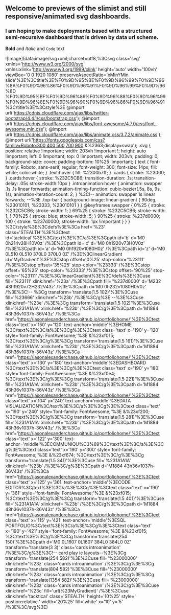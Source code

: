 ## Welcome to previews of the slimist and still responsive/animated svg dashboards. 

### I am hoping to make deployments based with a structured semi-recursive dashboard that is driven by data uri scheme.

**Bold** and _Italic_ and `Code` text

![Image](data:image/svg+xml;charset=utf8,%3Csvg class='svg' xmlns='http://www.w3.org/2000/svg' xmlns:xlink='http://www.w3.org/1999/xlink' height='auto' width='100vh' viewBox='0 0 1920 1080' preserveAspectRatio='xMinYMin slice'%3E%3Ctitle%3E%F0%9D%95%BE%F0%9D%96%99%F0%9D%96%8A%F0%9D%96%86%F0%9D%96%91%F0%9D%96%99%F0%9D%96%8D %F0%9D%95%BF%F0%9D%96%86%F0%9D%96%88%F0%9D%96%99%F0%9D%96%8E%F0%9D%96%90%F0%9D%96%86%F0%9D%96%91%3C/title%3E%3Cstyle%3E @import url('https://cdnjs.cloudflare.com/ajax/libs/twitter-bootstrap/4.4.1/css/bootstrap.css'); @import url('https://cdnjs.cloudflare.com/ajax/libs/font-awesome/4.7.0/css/font-awesome.min.css'); @import url('https://cdnjs.cloudflare.com/ajax/libs/animate.css/3.7.2/animate.css'); @import url('https://fonts.googleapis.com/css?family=Roboto:300,400,500,700,900 &%2363;display=swap'); .svg { position: relative !important; width: 203vh !important !; height: auto !important; left: 0 !important; top: 0 !important; width: 203vh; padding: 0; background-size: cover; padding-bottom: 10%25 !important; } text { font-family: Roboto, sans-serif, regular; font-weight: 300; font-size: 14px; fill: white; color:white; } .text:hover { fill: %2300b7ff; } .cards { stroke: %23000; } .cards:hover { stroke: %232C5CB6; transition-duration: .1s; transition-delay: .05s stroke-width:10px } .introanimation:hover { animation: swapper .1s .1s linear forwards; animation-timing-function: cubic-bezier(.5s, 8s, 9s, 1s); animation-iteration-count: 2; } %3C!-- animation: swapper 1s linear forwards; --%3E .top-bar { background-image: linear-gradient { 90deg, %23010101, %23333, %23010101 } } @keyframes swapper { 0%25 { stroke: %232C5CB6; stroke-width: 1; } 69%25 { stroke: %232C5CB6; stroke-width: 1; } 70%25 { stroke: blue; stroke-width: 5; } 90%25 { stroke: %237d0000; 100 { stroke: %237d0000; stroke-width: 1px !important } } } %3C/style%3E%3Cdefs%3E%3Ca href='%23' class='STEALTH'%3E%3Ctext id='tacktical'%3E%3C/text%3E%3C/a%3E%3Cpath id='b' d='M0 0h214v28H10V0z' /%3E%3Cpath id='c' d='M0 0h1920v73H0V0z' /%3E%3Cpath id='a' d='M0 0h1920v1080H0z' /%3E%3Cpath id='z' d='M0 0L510 0L510 370L0 370L0 0Z' /%3E%3ClinearGradient id='MyGradient'%3E%3Cstop offset='0%25' stop-color='%23111' /%3E%3Cstop offset='35%25' stop-color='%23333' /%3E%3Cstop offset='65%25' stop-color='%23333' /%3E%3Cstop offset='90%25' stop-color='%23111' /%3E%3C/linearGradient%3E%3C/defs%3E%3Cuse fill='%23111' xlink:href='%23a' /%3E%3Cpath fill='%237d0000' d='M232 43h1920v72H232V43z' /%3E%3Cpath d='M0 0h232v1080H0V0z' /%3E%3C!-- %3Cg transform='translate(1.5 102)'%3E%3Cuse fill='%23666' xlink:href='%23b' /%3E%3C/g%3E --%3E%3Cuse xlink:href='%23e' /%3E%3Cg transform='translate(1.5 102)'%3E%3Cuse fill='%231A1A1A' xlink:href='%23b' /%3E%3C/g%3E%3Cpath d='M1884 43h36v1037h-36V43z' /%3E%3Ca href='https://jasonalexanderchase.github.io/portfoliohome/'%3E%3Ctext class='text' x='150' y='120' text-anchor='middle'%3EHOME %3C/text%3E%3C/a%3E%3Cg%3E%3Ctext class='text' x='190' y='120' style='font-family: FontAwesome;'%3E &%23xf015; %3C/text%3E%3C/g%3E%3Cg transform='translate(1.5 161)'%3E%3Cuse fill='%231A1A1A' xlink:href='%23b' /%3E%3C/g%3E%3Cpath d='M1884 43h36v1037h-36V43z' /%3E%3Ca href='https://jasonalexanderchase.github.io/portfoliohome/'%3E%3Ctext class='text' x='130' y='180' text-anchor='middle'%3EDASHBOARD %3C/text%3E%3C/a%3E%3Cg%3E%3Ctext class='text' x='190' y='180' style='font-family: FontAwesome;'%3E &%23xf0e4; %3C/text%3E%3C/g%3E%3Cg transform='translate(1.5 221)'%3E%3Cuse fill='%231A1A1A' xlink:href='%23b' /%3E%3C/g%3E%3Cpath d='M1884 43h36v1037h-36V43z' /%3E%3Ca href='https://jasonalexanderchase.github.io/portfoliohome/'%3E%3Ctext class='text' x='104' y='240' text-anchor='middle'%3EDATA VISUALIZATION%3C/text%3E%3C/a%3E%3Cg%3E%3Ctext class='text' x='190' y='240' style='font-family: FontAwesome;'%3E &%23xf200; %3C/text%3E%3C/g%3E%3Cg transform='translate(1.5 281)'%3E%3Cuse fill='%231A1A1A' xlink:href='%23b' /%3E%3C/g%3E%3Cpath d='M1884 43h36v1037h-36V43z' /%3E%3Ca href='https://jasonalexanderchase.github.io/portfoliohome/'%3E%3Ctext class='text' x='122' y='300' text-anchor='middle'%3ECOMMUNIQU%C3%89%3C/text%3E%3C/a%3E%3Cg%3E%3Ctext class='text' x='190' y='300' style='font-family: FontAwesome;'%3E &%23xf674; %3C/text%3E%3C/g%3E%3Cg transform='translate(1.5 341)'%3E%3Cuse fill='%231A1A1A' xlink:href='%23b' /%3E%3C/g%3E%3Cpath d='M1884 43h36v1037h-36V43z' /%3E%3Ca href='https://jasonalexanderchase.github.io/portfoliohome/'%3E%3Ctext class='text' x='125' y='361' text-anchor='middle'%3ECODE EDITOR%3C/text%3E%3C/a%3E%3Cg%3E%3Ctext class='text' x='190' y='361' style='font-family: FontAwesome;'%3E &%23xf015; %3C/text%3E%3C/g%3E%3Cg transform='translate(1.5 401)'%3E%3Cuse fill='%231A1A1A' xlink:href='%23b' /%3E%3C/g%3E%3Cpath d='M1884 43h36v1037h-36V43z' /%3E%3Ca href='https://jasonalexanderchase.github.io/portfoliohome/'%3E%3Ctext class='text' x='115' y='421' text-anchor='middle'%3ESQL PORTFOLIO%3C/text%3E%3C/a%3E%3Cg%3E%3Ctext class='text' x='190' y='421' style='font-family: FontAwesome;'%3E &%23xf015; %3C/text%3E%3C/g%3E%3Cg transform='translate(254 150)'%3E%3Cpath d='M0 0L1607 0L1607 384L0 384L0 0Z' transform='translate(3 3)' class='cards introanimation' /%3E%3C/g%3E%3C!-- card play ie layouts--%3E%3Cg transform='translate(254 582)'%3E%3Cuse fill='%23000000' xlink:href='%23z' class='cards introanimation' /%3E%3C/g%3E%3Cg transform='translate(804 582)'%3E%3Cuse fill='%23000000' xlink:href='%23z' class='cards introanimation' /%3E%3C/g%3E%3Cg transform='translate(1354 582)'%3E%3Cuse fill='%23000000' xlink:href='%23z' class='cards introanimation' /%3E%3C/g%3E%3Cuse xlink:href='%23c' fill='url(%23MyGradient)' /%3E%3Cuse xlink:href='tacktical' class='STEALTH' height='10%25' style=' postion:relative ' width='20%25' fill='white' x='10' y='5' /%3E%3C/svg%3E)


